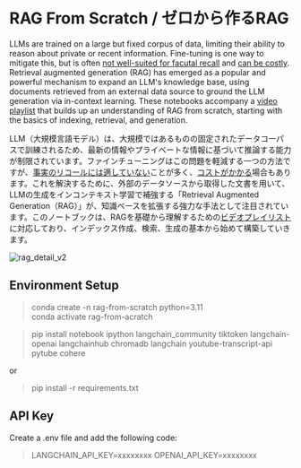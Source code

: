 # RAG From Scratch / ゼロから作るRAG

LLMs are trained on a large but fixed corpus of data, limiting their ability to reason about private or recent information. Fine-tuning is one way to mitigate this, but is often [not well-suited for facutal recall](https://www.anyscale.com/blog/fine-tuning-is-for-form-not-facts) and [can be costly](https://www.glean.com/blog/how-to-build-an-ai-assistant-for-the-enterprise).
Retrieval augmented generation (RAG) has emerged as a popular and powerful mechanism to expand an LLM's knowledge base, using documents retrieved from an external data source to ground the LLM generation via in-context learning. 
These notebooks accompany a [video playlist](https://youtube.com/playlist?list=PLfaIDFEXuae2LXbO1_PKyVJiQ23ZztA0x&feature=shared) that builds up an understanding of RAG from scratch, starting with the basics of indexing, retrieval, and generation. 

LLM（大規模言語モデル）は、大規模ではあるものの固定されたデータコーパスで訓練されるため、最新の情報やプライベートな情報に基づいて推論する能力が制限されています。ファインチューニングはこの問題を軽減する一つの方法ですが、[事実のリコールには適していない](https://www.anyscale.com/blog/fine-tuning-is-for-form-not-facts)ことが多く、[コストがかかる](https://www.glean.com/blog/how-to-build-an-ai-assistant-for-the-enterprise)場合もあります。これを解決するために、外部のデータソースから取得した文書を用いて、LLMの生成をインコンテキスト学習で補強する「Retrieval Augmented Generation（RAG）」が、知識ベースを拡張する強力な手法として注目されています。このノートブックは、RAGを基礎から理解するための[ビデオプレイリスト](https://youtube.com/playlist?list=PLfaIDFEXuae2LXbO1_PKyVJiQ23ZztA0x&feature=shared)に対応しており、インデックス作成、検索、生成の基本から始めて構築していきます。

![rag_detail_v2](https://github.com/langchain-ai/rag-from-scratch/assets/122662504/54a2d76c-b07e-49e7-b4ce-fc45667360a1)

## Environment Setup

> conda create -n rag-from-scratch python=3.11  
> conda activate rag-from-acratch  

> pip install notebook ipython langchain_community tiktoken langchain-openai langchainhub chromadb langchain youtube-transcript-api pytube cohere  

or 

> pip install -r requirements.txt  

## API Key

Create a .env file and add the following code:

> LANGCHAIN_API_KEY=xxxxxxxx
> OPENAI_API_KEY=xxxxxxxx
